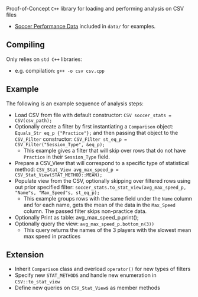 Proof-of-Concept `C++` library for loading and performing analysis on CSV files
- [Soccer Performance Data](https://www.kaggle.com/datasets/michaelhegedusich/soccer-performance-data) included in `data/` for examples.

## Compiling

Only relies on `std C++` libraries:
- e.g. compilation: `g++ -o csv csv.cpp`

## Example
The following is an example sequence of analysis steps:
- Load CSV from file with default constructor: `CSV soccer_stats = CSV(csv_path);`
- Optionally create a filter by first instantiating a `Comparison` object: `Equals_Str eq_p {"Practice"};` and then passing that object to the `CSV_Filter` constructor: `CSV_Filter st_eq_p = CSV_Filter("Session_Type", &eq_p);`
    - This example gives a filter that will skip over rows that do not have
        `Practice` in their `Session_Type` field.
- Prepare a CSV_View that will correspond to a specific type of statistical
    method: `CSV_Stat_View avg_max_speed_p = CSV_Stat_View(STAT_METHOD::MEAN);`
- Populate view from the CSV, optionally skipping over filtered rows using out prior specified filter: `soccer_stats.to_stat_view(avg_max_speed_p, "Name"s, "Max_Speed"s, st_eq_p);`
    - This example groups rows with the same field under the `Name` column and for each name, gets the mean of the data in the `Max_Speed` column. The passed filter skips non-practice data.
- Optionally Print as table: avg_max_speed_p.print();
- Optionally query the view: `avg_max_speed_p.bottom_n(3))`
    - This query returns the names of the 3 players with the slowest mean
        max speed in practices

## Extension
- Inherit `Comparison` class and overload `operator()` for new types of filters
- Specify new `STAT_METHODS` and handle new enumeration in `CSV::to_stat_view`
- Define new queries on `CSV_Stat_View`s as member methods

